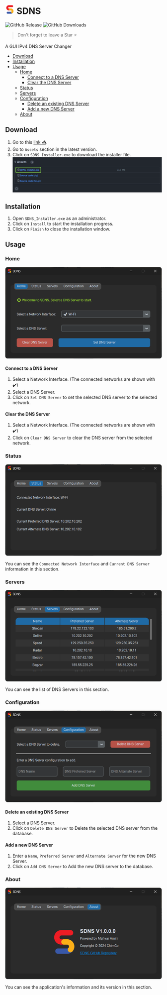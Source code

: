 # <img src="docs/logo.png" height=30> SDNS

![GitHub Release](https://img.shields.io/github/v/release/mahyar-amiri/SDNS?label=Version)
![GitHub Downloads](https://img.shields.io/github/downloads/mahyar-amiri/SDNS/total)

> Don't forget to leave a Star ⭐

A GUI IPv4 DNS Server Changer

<!-- TOC -->
* [Download](#download)
* [Installation](#installation)
* [Usage](#usage)
  * [Home](#home)
    * [Connect to a DNS Server](#connect-to-a-dns-server)
    * [Clear the DNS Server](#clear-the-dns-server)
  * [Status](#status)
  * [Servers](#servers)
  * [Configuration](#configuration)
    * [Delete an existing DNS Server](#delete-an-existing-dns-server)
    * [Add a new DNS Server](#add-a-new-dns-server)
  * [About](#about)
<!-- TOC -->

## Download

1. Go to this [link 📥](https://github.com/mahyar-amiri/SDNS/releases).
2. Go to `Assets` section in the latest version.
3. Click on `SDNS_Installer.exe` to download the installer file.
![Download](docs/0.Download.png)

## Installation

1. Open `SDNS_Installer.exe` as an administrator.
2. Click on `Install` to start the installation progress.
3. Click on `Finish` to close the installation window.

## Usage

### Home

![Home Section](docs/1.Home.png)

#### Connect to a DNS Server

1. Select a Network Interface. (The connected networks are shown with ✔️)
2. Select a DNS Server.
3. Click on `Set DNS Server` to set the selected DNS server to the selected network.

#### Clear the DNS Server

1. Select a Network Interface. (The connected networks are shown with ✔️)
2. Click on `Clear DNS Server` to clear the DNS server from the selected network.

### Status

![Status Section](docs/2.Status.png)

You can see the `Connected Network Interface` and `Current DNS Server` information in this section.

### Servers

![Servers Section](docs/3.Servers.png)

You can see the list of DNS Servers in this section.

### Configuration

![Configuration Section](docs/4.Configuration.png)

#### Delete an existing DNS Server

1. Select a DNS Server.
2. Click on `Delete DNS Server` to Delete the selected DNS server from the database.

#### Add a new DNS Server

1. Enter a `Name`, `Preferred Server` and `Alternate Server` for the new DNS Server.
2. Click on `Add DNS Server` to Add the new DNS server to the database.

### About

![About Section](docs/5.About.png)

You can see the application's information and its version in this section.
